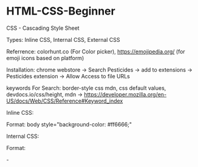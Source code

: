 # HTML-CSS-Beginner

CSS - Cascading Style Sheet

Types: Inline CSS, Internal CSS, External CSS

Referrence: colorhunt.co (For Color picker), https://emojipedia.org/ (for emoji icons based on platform)

Installation: chrome webstore -> Search Pesticides -> add to extensions -> Pesticides extension -> Allow Access to file URLs

keywords For Search: border-style css mdn, css default values, devdocs.io/css/height, mdn -> https://developer.mozilla.org/en-US/docs/Web/CSS/Reference#Keyword_index

Inline CSS: 

Format: body style="background-color: #ff6666;"

Internal CSS:

Format: 

-<style>

      body{
        background-color: #ff6666;
      }

      hr{
        /* background-color: white; */
        /* border-style: dotted none none; */
        border-style: none;
        border-top-style: dotted;
        border-color:grey;
        border-width: 5px;
        height: 0px;
        width: 5%;
      }

 -<style>
      
 External CSS:
 
 Similar to Internal CSS but have to seperate the file.
 
 CSS Syntax:
 
 selector { property : value; }
 
 selector -> who, property -> what, value -> How
 
 CSS Selectors:
 
 Example:
 
   -<img class="background1" src="images/android.png" alt="Image Not Loading">
   
  .background1{
   background-color: blue;
      }
 


